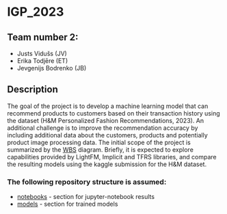 # IGP_2023
## Team number 2:
  - Justs Vidušs (JV)
  - Erika Todjēre (ET)
  - Jevgenijs Bodrenko (JB)

## Description
The goal of the project is to develop a machine learning model that can recommend products to customers based on their transaction history using the dataset (H&M Personalized Fashion Recommendations, 2023). An additional challenge is to improve the recommendation accuracy by including additional data about the customers, products and potentially product image processing data. The initial scope of the project is summarized by the [WBS](https://viewer.diagrams.net/?tags=%7B%7D&highlight=0000ff&edit=_blank&layers=1&nav=1&title=Proposal_WBS.drawio#R7V1bk5s6Ev418%2BgpxEXAYzKTSbZ2kj115mztyb7JIGMSjFjAc8mvX4mbAWk88hiQSZGHiRE30a2vu9Xdal0ZN7vnzylKtl%2BJj6MrXfOfr4zbK13XLWDS%2F1jLS9ni6m7ZEKShXzaBQ8ND%2BAtXjVrVug99nHUuzAmJ8jDpNnokjrGXd9pQmpKn7mUbEnXfmqAAcw0PHor41v%2BEfr4tWx3dPrR%2FwWGwrd8MYPV9O1RfXH1JtkU%2BeWo1GZ%2BujJuUkLz8tXu%2BwREjXk2X8r67V842HUtxnMvc8ONfH%2F6d27cYPth%2F%2FvphfPvyGD2snKpv%2BUv9wdin318dkjTfkoDEKPp0aP2Ykn3sY%2FZUjR4drrknJKGNgDb%2BwHn%2BUjET7XNCm7b5LqrO4ucw%2F7v1%2Bzt71LVVHd0%2BV08uDl7qgzhPX%2F4%2BXMgOv7fPHW4rjur7yu9jH%2FUq2aqmjOxTDx%2BhVT38UBrg%2FMh1dsNcigpMdpj2h96X4gjl4WO3H6gankFz3YGD9EfFxBMYWuNGDUe135OjUClHy%2Bc%2BomhfvenLlQ7RjnLmY%2Fn3K%2Fv8lPxg8q%2FP%2FANrGZ%2BetmGOHxJUUOWJSuwuGzckzuuRUhyHUXRDIpIWzzJ8hJ2NR9uzPCU%2FcesM9By83jTMecRpjp%2BPs4cnZ3WD4VRDuNIYAFbHTwf5C2qhum3JXkMbiQOGuWBKGlO6JKZMTTwKpEFV3foHCWkXm9GzMjSrM3wMuzcsyp5Vt%2FVGRtOP9w%2BWWv8rGizNAPneOjP7wWIbowwWoytpTG3aoaJzkv2G2s9nivCuyN5sNronFNk%2BXEMLDiOyV3qXkLqrWmQDU19gKA1DUxKGwHCUWkKmsTB1BKaqNW9NtdbVCUxVwhxLLXOsuTBnVohT6iIwObPjj3rySKeROKPfTXtB4hkaIo52cYaIviBIHkGWLIJ0XalY1OHC1BGYeu4s70ym2gtTR2CqqZKp1jFdR7m1IVFIZqjoLND1cl2AolOr505wkg6IAiiJArXaSqmymlmQT5ajQKlYgyKx5u%2FPjv%2F04j0WdnxTJMocfW3AgUQZ6Hlhm4C5OlEGODJeqCi7AMDYkoBR68dQ6jicmQiU5ahSCWhzEvCWePvdKL6LaeQgtHomnawchOPJwWWae0IyibT7Dyj26XLQqdP2MGur8EN7k%2B2jPBsUSdNMjnTr0ryAcDHBT3Cja7ImhVI3OlzcRWPwVGkwEirNh52Z5S%2FPU6X6ru5mX9%2BFcTCobltr2MBQpNs07GiOM4xuWxlmV7k1xy3l5k6q23j6KgGRekBYsk5xOE46Gx3q3SmEVR9PlNBm8e72W4wT2hJhlMYF4jSUJClB3naO4DN7lqUJ5MBnjgY%2Bta6qeRkhlqxzF57r2ngFn7prXRtAM0zT0W3LgUYXraA3SsZGK%2B9F%2ForyNHymbRvk5SQNf9WTwTmDtq8x1YNWTajsAgAo61o8G4DnBY155yIdmxFak7R8O8VHGOU4nb9C0y8NG8BUOwWbl0arNYhEuFLtvNrgEPXX3Z8PgyJm43hY7FtcOxYz3MYxARsbW9X8C5jLiqMTECPtpTfVehd5L%2F0%2FdkkUeiG1BekjtXs2tO6%2BzhFCDT4uBUKOGo%2FFPBFky%2BocW6nbz1nWCo3BU7VBf96MuMMo36fMJMdxEMa4MsrnZ4n3Vi2r9uq6S3TrBPjIGhW2qxI%2BQFO81E5%2FF1fti2erc24tg%2FOkonBBV5kNWtUJiddZUtBG2zTyMow9kiaFS2PgfKlpJKb9Ps%2FFeBJzcVycAC3ZUJlaaAFNcQac%2FS6u6hfP1rMVYXHrhzRFL60LEhYqyVpP7gdgeqtmTKdXMq13veMcu5z%2BKDswaFTG5mOoN%2Fssp89Nj4lvGFFyf1zTa2CQN0ydlUBfuW9LdKBN6hdwOV6oEAdDAtSVlbtKK324y%2BR9BJ6644S1AbCuDzFtXbM7KIb6tFFtm8csn4OyRhkdKJT%2BuzX2fdo2bJrzNPISvu1FBUAkLq3XOXymtbQ4DeRhW5c5fDsSoZ0ri19NF7sGhu02GSmuUuDW9GgDN9zhOAvZaAjz8ovZtLZMSekVwaQtNxE1lOqoPB0l7IWULeGG3RrQcZZQmGtkw7gT7sIIpcVTZwd8BrTrVzL92uCvgT7JYiF3WSt0AvYdWZWtNobi8JAknv6IPTYVIWnRkccQP7FPwc%2BCxUJvwKeLNSVgAr1ys5bDIwkKtKg5nhZVMsmYKZJc6Xi%2B9so4mGhGwztpH%2BiwjoPoZVXVri8s0ttv31r2aYmxmMQrBq%2FD%2FH%2BOQOubq7DRYW8ZrHA0qIEFaidATbrmD1DqtHV5D9rdJzb%2FC9cpYibqB3rwmRmWu0FhNE32TF9fQUF5dJG%2BGrFaxrIG4YRV4hqYB4qajh6F0V8URiTdRORphlCCbyNJ7EAZD0qzqYV7EVCSnUUBTXHeBT%2BP4qH04IU%2Fw3xVeClnCKZG7fbdR%2BrQZM0GTYOiQjYcACz9TFS8LwjbW3Jiu8eDsNbRy8cJwjZEbK%2BNu20QG7IdyRhmf5uUbKcHXkHFlGkXNVhLBPAEzAPpWMIwmOdjgL3C2w5wr93WP6f7wFdCCaeKEtArmXWRogTwcY2WKKnt6Hmuhmo%2Brqao6rRlAPjJ%2Fz9REEQsZSbbr3dhlgnzZcaodoWBb2FbxAMX2gYaqdpVs%2BGVwpr3SyrkCcJb12WFtz5I1hwnFk3T6JQl4KqITBsIbgjS9pVvKWV92uZXVR47tth5oGWbHpZjCihzjps9QdpsRdb26kEew9ZoGDYW1%2FgpGJZeiG2o9erp%2FBKqz2z%2BQt%2BfkCzMSdWZTYS9vMykeCLpz6tih9GAasnfAm3O22hrUr%2BnKXtgzGa%2BMyhs5LdMUhq9bToq3Ehih2IU4EorMRylQ%2BzDqxokVj8dWwASR2BWjocRnXfK%2FJfkOCWt2dSYdJ%2FGnudMAYE9P7EpwM9gqc7Y7tc9tTF70lvaxZGeD8I1pB9uy2%2FldHftC6O7NcNsxo7tezCFJ7B%2BDenMELWlYJuOtuD0EXk%2Fg4JzRTcyjFJWykuQXpxjbxuHHmKvGajm1yXoecgZw3LVWMbLyrLm6D5Stkq92r93DujjC0626uq9ktSfCM3s2aPO6S9fF6BOZF2PqPLmV0YMXKlTebKlLJWDji9m2VSHoLOmDQuMeC8eC5AcYiKtQQD%2Ftyd5hZpVVrCRBawASJ4Lktbn60CKv68W4Exhnk6DVRdeHFbnuNBOWVUCYEgniqkGq2DBTZh5%2BypoyZJMPBJ70Z4dZ0J9mWKP7KiS9AuV%2Bjt4a227V7VB0kAdD34mb8iwAP6qXraxK%2FdTOovyKubhfHFTwWKoiYub8urrkHSlITZruysWyVTJV%2FPnAVcdU5IH1njzsdkk%2BA%2BoNGRdGmoVRpnOJaqIyLRDyFSFX8AhjIsF0R5J6amExH5ppM0VJV2N4AhyjYUui%2FEMMt6xdF9Wik%2BYT2mYXSkvwVXbkLqWTrKkH006CfcfqqYy9aTkHgeYqYqymb5nLVEnSXubJYyUzCP4IQqDmLblJBlIC%2FRDEa5graQloDMYTw3Ue80IY6Ax2uHzaNnfdBVhZyNMYISeg9ebkegMdElC96tjDEhnXqZ%2Foe9l03X8WOzTyXYvo5%2BN1tHR5Kd3EH2SnW55opvqic7nxdyymVRCSnNyNJJPsyUqT3KonuR8TsU9CaoAS0H6GMdHU3JPp%2FZUxZz71BbY8FNTW2ShNAmUdzkh0cADG%2Fmub4lIjbDJ0gvHIbUuqoQzMal598DtQXwMK7A1D2NdRGQLWsDGYxF5RC1JD1PCXMrNuc%2BUCttyj2rj0%2F8B) diagram. Briefly, it is expected to explore capabilities provided by LightFM, Implicit and TFRS libraries, and compare the resulting models using the kaggle submission for the H&M dataset.

### The following repository structure is assumed:
- [notebooks](https://github.com/omegatro/IGP_2023/tree/main/notebooks) - section for jupyter-notebook results
- [models](https://github.com/omegatro/IGP_2023/tree/main/models) - section for trained models

